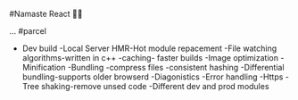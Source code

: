 #Namaste React 🐦‍🔥

...
#parcel
- Dev build
-Local Server
HMR-Hot module repacement
-File watching algorithms-written in c++
-caching- faster builds
-Image optimization
-Minification
-Bundling
-compress files
-consistent hashing
-Differential bundling-supports older browserd
-Diagonistics
-Error handling
-Https
-Tree shaking-remove unsed code
-Different dev and prod modules